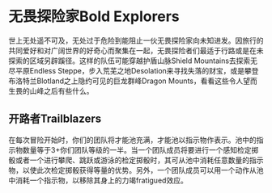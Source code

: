 # 无畏探险家Bold Explorers

世上无处遥不可及，无处过于危险到能阻止一伙无畏探险家向未知进发。因旅行的共同爱好和对广阔世界的好奇心而聚集在一起，无畏探险者们最适于行路或是在未探索的区域另辟蹊径。这样的队伍可能穿越护盾山脉Shield
Mountains去探索无尽平原Endless
Steppe，步入荒芜之地Desolation来寻找失落的财宝，或是攀登布洛特兰Blotland之上隐约可见的巨龙群峰Dragon
Mounts，看看这些令人望而生畏的山峰之后有些什么。

## 开路者Trailblazers

在每次冒险开始时，你们的团队将才能池充满，才能池以指示物作表示。池中的指示物数量等于3+你们团队等级的一半。当一个团队成员将要进行一个感知检定掷骰或者一个进行攀爬、跳跃或游泳的检定掷骰时，其可从池中消耗任意数量的指示物，以使此次检定掷骰获得等量的优势。另外，一个团队成员可以用一个动作从池中消耗一个指示物，以移除其身上的力竭fratigued效应。
